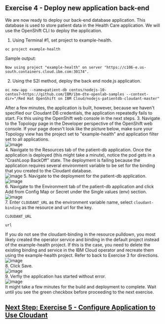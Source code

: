 ## Exercise 4 - Deploy new application back-end
We are now ready to deploy our back-end database application. This database is used to store patient data in the Health Care application. We will use the OpenShift CLI to deploy the application.
1.	Using Terminal #1, set project to example-health.
```
oc project example-health
```
Sample output:
```
Now using project "example-health" on server "https://c106-e.us-south.containers.cloud.ibm.com:30174".
```
2.	Using the S2I method, deploy the back end node.js application.
```
oc new-app --name=patient-db centos/nodejs-10-centos7~https://github.com/IBM/ibm-dte-openlab-samples --context-dir="/Red Hat OpenShift on IBM Cloud/nodejs-patientdb-cloudant-master" 
```
After a few minutes, the application is built, however, because we haven't specified our Cloudant DB credentials, the application repeatedly fails to start. Fix this using the OpenShift web console in the next steps.
3.	Navigate to the Topology page in the Developer perspective of the OpenShift web console.
If your page doesn't look like the picture below, make sure your Topology view has the project set to "example-health" and application filter set to all applications.
<br>![image](https://user-images.githubusercontent.com/36239840/124463728-5b3c8500-dda4-11eb-99c0-c32187830ec5.png)<br>
4.	Navigate to the Resources tab of the patient-db application.
Once the application is deployed (this might take a minute), notice the pod gets in a "CrashLoop BackOff" state. The deployment is failing because the application requires several environment variable to be set for the binding that you created to the Cloudant database.
<br>![image](https://user-images.githubusercontent.com/36239840/124463766-67c0dd80-dda4-11eb-954f-f3fcada877a0.png)
5.	Navigate to the deployment for the patient-db application.
<br>![image](https://user-images.githubusercontent.com/36239840/124463811-760ef980-dda4-11eb-816a-6202740c1e31.png)<br>
6.	Navigate to the Environment tab of the patient-db application and click Add from Config Map or Secret under the Single values (env) section.
<br>![image](https://user-images.githubusercontent.com/36239840/124463843-81fabb80-dda4-11eb-83d5-73fbb4ee3bbd.png)<br>
7.	Enter ```CLOUDANT_URL``` as the environment variable name, select ```cloudant-binding``` as the resource and url for the key.
```
CLOUDANT_URL
```
```
url
```
If you do not see the cloudant-binding in the resource pulldown, you most likely created the operator service and binding in the default project instead of the example-health project. If this is the case, you need to delete the existing binding and service in the IBM Cloud operator and recreate them using the example-health project. Refer to back to Exercise 3 for directions.
<br>![image](https://user-images.githubusercontent.com/36239840/124463946-a35ba780-dda4-11eb-877d-5a8792ca050a.png)<br>
8.	Click Save.
<br>![image](https://user-images.githubusercontent.com/36239840/124464050-c0907600-dda4-11eb-86fd-c6a59e0e58b1.png)<br>
9.	Verfiy the application has started without error.
<br>![image](https://user-images.githubusercontent.com/36239840/124464083-cbe3a180-dda4-11eb-95ae-c8134119b25f.png)<br>
It might take a few minutes for the build and deployment to complete. Wait until you see the green checkbox before proceeding to the next exercise.

## <a href="https://github.com/IBMDeveloperMEA/explore-operators/blob/master/ex5.md">Next Step: Exercise 5 - Configure Application to Use Cloudant</a>

